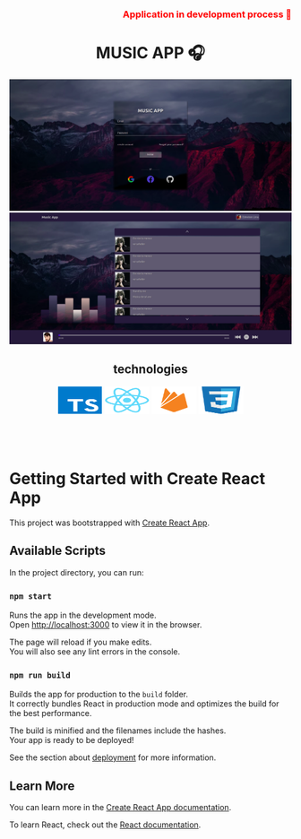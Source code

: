 <h3 align='right' style="color:red">Application in development process &#x1F9F0</h3>

#

<div align="center">
<h1 > MUSIC APP &#x1F3A7 </h1>
<img src='./readmeImg/login.png' alt='Login Music App'>
<img src='./readmeImg/home.png' alt='Homepage Music App'>

## technologies

   <img alt="Edinelson-Ts" height="50" width="80" src="https://raw.githubusercontent.com/devicons/devicon/master/icons/typescript/typescript-original.svg"> 
   <img alt="Edinelson-React" height="50" width="80" src="https://raw.githubusercontent.com/devicons/devicon/master/icons/react/react-original.svg">
   <img alt="Edinelson-Js" height="50" width="80" src="https://raw.githubusercontent.com/devicons/devicon/master/icons/firebase/firebase-plain.svg">
   <img alt="Edinelson-CSS" height="50" width="80" src="https://raw.githubusercontent.com/devicons/devicon/master/icons/css3/css3-original.svg">

#

</div>
<br/>

# Getting Started with Create React App

This project was bootstrapped with [Create React App](https://github.com/facebook/create-react-app).

## Available Scripts

In the project directory, you can run:

### `npm start`

Runs the app in the development mode.\
Open [http://localhost:3000](http://localhost:3000) to view it in the browser.

The page will reload if you make edits.\
You will also see any lint errors in the console.

### `npm run build`

Builds the app for production to the `build` folder.\
It correctly bundles React in production mode and optimizes the build for the best performance.

The build is minified and the filenames include the hashes.\
Your app is ready to be deployed!

See the section about [deployment](https://facebook.github.io/create-react-app/docs/deployment) for more information.

## Learn More

You can learn more in the [Create React App documentation](https://facebook.github.io/create-react-app/docs/getting-started).

To learn React, check out the [React documentation](https://reactjs.org/).
